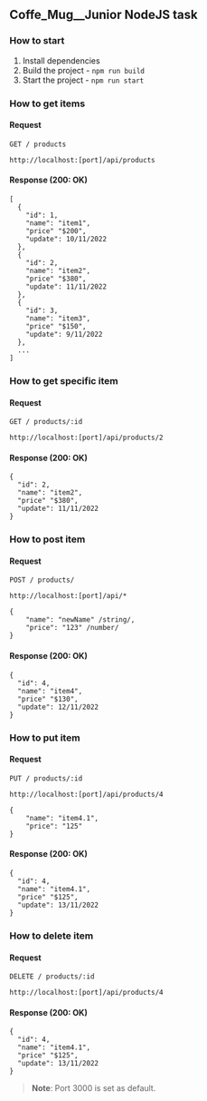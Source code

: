 ## Coffe_Mug__Junior NodeJS task

### How to start

1. Install dependencies
2. Build the project - `npm run build`
3. Start the project - `npm run start`

### How to get items
#### Request

`GET / products`

    http://localhost:[port]/api/products


#### Response (200: OK)
    [
      {
        "id": 1,
        "name": "item1",
        "price" "$200",
        "update": 10/11/2022
      },
      {
        "id": 2,
        "name": "item2",
        "price" "$380",
        "update": 11/11/2022
      },
      {
        "id": 3,
        "name": "item3",
        "price" "$150",
        "update": 9/11/2022
      },
      ...
    ]

### How to get specific item
#### Request

`GET / products/:id`

    http://localhost:[port]/api/products/2


#### Response (200: OK)
    {
      "id": 2,
      "name": "item2",
      "price" "$380",
      "update": 11/11/2022
    }

### How to post item
#### Request

 `POST / products/`
 
    http://localhost:[port]/api/*

    {
        "name": "newName" /string/,
        "price": "123" /number/
    }

#### Response (200: OK)
    {
      "id": 4,
      "name": "item4",
      "price" "$130",
      "update": 12/11/2022
    }
    
 
### How to put item
#### Request

 `PUT / products/:id`
 
    http://localhost:[port]/api/products/4
    
    {
        "name": "item4.1",
        "price": "125"
    }


#### Response (200: OK)
    {
      "id": 4,
      "name": "item4.1",
      "price" "$125",
      "update": 13/11/2022
    }
    
 ### How to delete item
#### Request

 `DELETE / products/:id`
 
    http://localhost:[port]/api/products/4
    
#### Response (200: OK)
    {
      "id": 4,
      "name": "item4.1",
      "price" "$125",
      "update": 13/11/2022
    }

>**Note**: Port 3000 is set as default.
